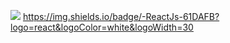 ![](https://komarev.com/ghpvc/?username=joren97x)
https://img.shields.io/badge/-ReactJs-61DAFB?logo=react&logoColor=white&logoWidth=30
<!--
**joren97x/joren97x** is a ✨ _special_ ✨ repository because its `README.md` (this file) appears on your GitHub profile.

Here are some ideas to get you started:

- 🔭 I’m currently working on ...
- 🌱 I’m currently learning ...
- 👯 I’m looking to collaborate on ...
- 🤔 I’m looking for help with ...
- 💬 Ask me about ...
- 📫 How to reach me: ...
- 😄 Pronouns: ...
- ⚡ Fun fact: ...
-->
